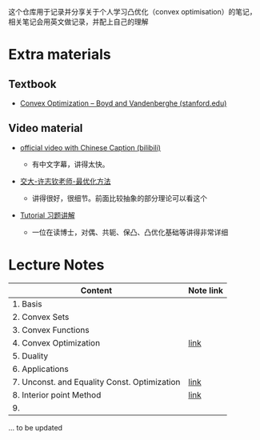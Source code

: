 这个仓库用于记录并分享关于个人学习凸优化（convex optimisation）的笔记，相关笔记会用英文做记录，并配上自己的理解

# Extra materials

## Textbook

- [Convex Optimization – Boyd and Vandenberghe (stanford.edu)](https://stanford.edu/~boyd/cvxbook/)

## Video material

- [official video with Chinese Caption (bilibili)](https://www.bilibili.com/video/BV1iW411U7GF?p=4)
  - 有中文字幕，讲得太快。
- [交大-许志钦老师-最优化方法](https://space.bilibili.com/95975441/channel/detail?cid=107433)
  - 讲得很好，很细节。前面比较抽象的部分理论可以看这个

- [Tutorial 习题讲解](https://space.bilibili.com/364872099?from=search&seid=12788842592201773166&spm_id_from=333.337.0.0)
  - 一位在读博士，对偶、共轭、保凸、凸优化基础等讲得非常详细

# Lecture Notes

| Content                                      | Note link                                                    |
| -------------------------------------------- | ------------------------------------------------------------ |
| 1. Basis                                     |                                                              |
| 2. Convex Sets                               |                                                              |
| 3. Convex Functions                          |                                                              |
| 4. Convex Optimization                       | [link](https://sm20q8u57j.feishu.cn/docs/doccnLUgkyhnxpX2sIWVM9BGfUh) |
| 5. Duality                                   |                                                              |
| 6. Applications                              |                                                              |
| 7. Unconst. and Equality Const. Optimization | [link](https://sm20q8u57j.feishu.cn/docs/doccnGytxIGIAvJWxRfDuDwPvOc) |
| 8. Interior point Method                     | [link](https://sm20q8u57j.feishu.cn/docs/doccnP1yTBjMaSWoMBGuGN6HKeb) |
| 9.                                           |                                                              |



... to be updated
